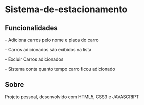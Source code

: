 # Sistema-de-estacionamento
<h2>Funcionalidades</h2>
<p>- Adiciona carros pelo nome e placa do carro</p>
<p>- Carros adicionados são exibidos na lista</p>
<p>- Excluir Carros adicionados</p>
<p>- Sistema conta quanto tempo carro ficou adicionado</p>

<h2>Sobre</h2>
<p>Projeto pessoal, desenvolvido com HTML5, CSS3 e JAVASCRIPT</p>



